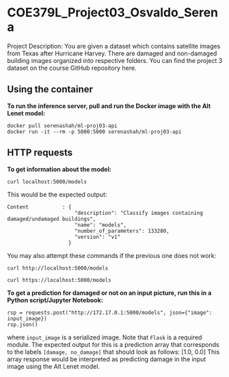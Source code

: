 # COE379L_Project03_Osvaldo_Serena
Project Description: You are given a dataset which contains satellite images from Texas after Hurricane Harvey. There are damaged and non-damaged building images organized into respective folders. You can find the project 3 dataset on the course GitHub repository here.

## Using the container
__To run the inference server, pull and run the Docker image with the Alt Lenet model:__  
```
docker pull serenashah/ml-proj03-api
docker run -it --rm -p 5000:5000 serenashah/ml-proj03-api
```

## HTTP requests
__To get information about the model:__ 
```
curl localhost:5000/models
```

This would be the expected output:
```
Content           : {
                      "description": "Classify images containing damaged/undamaged buildings",
                      "name": "models",
                      "number_of_parameters": 133280,
                      "version": "v1"
                    }
```

You may also attempt these commands if the previous one does not work:
```
curl http://localhost:5000/models
```
```
curl https://localhost:5000/models
```

__To get a prediction for damaged or not on an input picture, run this in a Python script/Jupyter Notebook:__ 
```
rsp = requests.post("http://172.17.0.1:5000/models", json={"image": input_image})
rsp.json()
```
where `input_image` is a serialized image. Note that `Flask` is a required module. 
The expected output for this is a prediction array that corresponds to the labels `[damage, no_damage]` that should look as follows: 
[1.0, 0.0] 
This array response would be interpreted as predicting damage in the input image using the Alt Lenet model.
